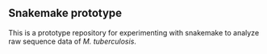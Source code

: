 ## Snakemake prototype

This is a prototype repository for experimenting with snakemake to analyze raw sequence data of *M. tuberculosis*.
